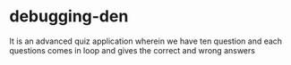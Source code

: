 # debugging-den
It is an  advanced quiz application wherein we have ten question and each questions comes in loop and gives the correct and wrong answers
